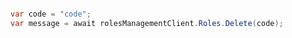 ```python

```

```csharp
var code = "code";
var message = await rolesManagementClient.Roles.Delete(code);
```
